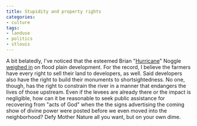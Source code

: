 ```yaml
---
title: Stupidity and property rights
categories:
- culture
tags:
- landuse
- politics
- stlouis
---
```


A bit belatedly, I've noticed that the esteemed Brian "[Hurricane][1]" Noggle [weighed in][2] on flood plain development.  For the record, I believe the farmers have every right to sell their land to developers, as well.  Said developers also have the right to build their monuments to shortsightedness.  No one, though, has the right to constrain the river in a manner that endangers the lives of those upstream.  Even if the levees are already there or the impact is negligible, how can it be reasonable to seek public assistance for recovering from "acts of God" when the the signs advertising the coming show of divine power were posted before we even moved into the neighborhood?  Defy Mother Nature all you want, but on your own dime.

   [1]: http://angelweaving.blogspot.com/2003_06_29_angelweaving_archive.html#105707759896924327
   [2]: http://stlbrianj.blogspot.com/2003_06_22_archive.html#105676929369942962
